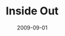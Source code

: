 ---
layout: media
category: media
series: "Inside Out"
title: "Inside Out"
date: 2009-09-01
description: "Brian Tome discusses why crossroads exists to mobilize people toward things God cares about."
video: "https://s3.amazonaws.com/crossroadsvideomessages/InsideOut3.mp4"
video-poster: "https://www.crossroads.net/uploadedfiles/InsideOut3-still.jpg"
---